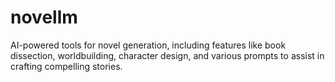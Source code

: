 # novellm
AI-powered tools for novel generation, including features like book dissection, worldbuilding, character design, and various prompts to assist in crafting compelling stories.
